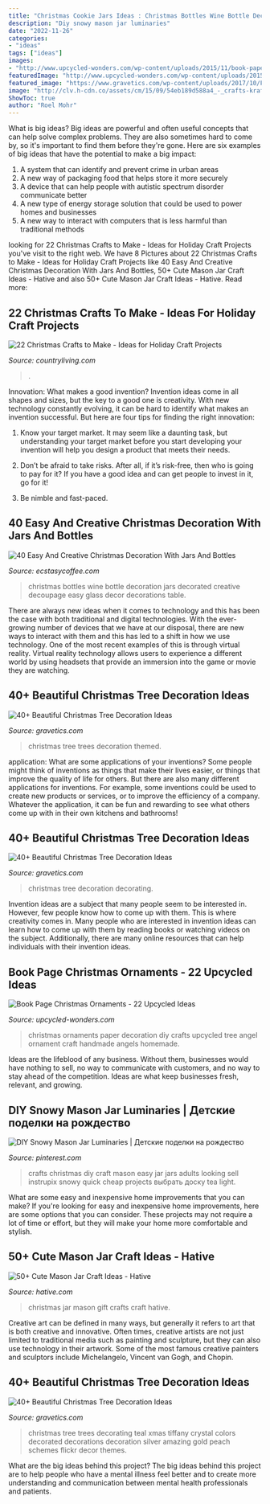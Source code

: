 ```yaml
---
title: "Christmas Cookie Jars Ideas : Christmas Bottles Wine Bottle Decoration Jars Decorated Creative Decoupage Easy Glass Decor Decorations Table"
description: "Diy snowy mason jar luminaries"
date: "2022-11-26"
categories:
- "ideas"
tags: ["ideas"]
images:
- "http://www.upcycled-wonders.com/wp-content/uploads/2015/11/book-paper-christmas-ornaments-diy-paper-snow-white-decoration-ideas.jpg"
featuredImage: "http://www.upcycled-wonders.com/wp-content/uploads/2015/11/book-paper-christmas-ornaments-diy-paper-snow-white-decoration-ideas.jpg"
featured_image: "https://www.gravetics.com/wp-content/uploads/2017/10/Floral-Themed-Christmas-Trees.jpg"
image: "http://clv.h-cdn.co/assets/cm/15/09/54eb189d588a4_-_crafts-kraft-paper-stockings-0114-s2.jpg"
ShowToc: true
author: "Roel Mohr"
---
```



What is big ideas?
Big ideas are powerful and often useful concepts that can help solve complex problems. They are also sometimes hard to come by, so it's important to find them before they're gone. Here are six examples of big ideas that have the potential to make a big impact:
1. A system that can identify and prevent crime in urban areas 
2. A new way of packaging food that helps store it more securely 
3. A device that can help people with autistic spectrum disorder communicate better 
4. A new type of energy storage solution that could be used to power homes and businesses 
5. A new way to interact with computers that is less harmful than traditional methods 

	

		
looking for 22 Christmas Crafts to Make - Ideas for Holiday Craft Projects you've visit to the right web. We have 8 Pictures about 22 Christmas Crafts to Make - Ideas for Holiday Craft Projects like 40 Easy And Creative Christmas Decoration With Jars And Bottles, 50+ Cute Mason Jar Craft Ideas - Hative and also 50+ Cute Mason Jar Craft Ideas - Hative. Read more:
		
    
## 22 Christmas Crafts To Make - Ideas For Holiday Craft Projects

<img loading=lazy src="http://clv.h-cdn.co/assets/cm/15/09/54eb189d588a4_-_crafts-kraft-paper-stockings-0114-s2.jpg" onerror="this.onerror=null;this.src='https://tse3.mm.bing.net/th?id=OIP.KcIYPkenyZJ3v2uD_gfYmAHaJ4&amp;pid=15.1';" alt="22 Christmas Crafts to Make - Ideas for Holiday Craft Projects">

_Source: countryliving.com_

>. 

	

Innovation: What makes a good invention?
Invention ideas come in all shapes and sizes, but the key to a good one is creativity. With new technology constantly evolving, it can be hard to identify what makes an invention successful. But here are four tips for finding the right innovation:
1. Know your target market. It may seem like a daunting task, but understanding your target market before you start developing your invention will help you design a product that meets their needs.

2. Don’t be afraid to take risks. After all, if it’s risk-free, then who is going to pay for it? If you have a good idea and can get people to invest in it, go for it!
3. Be nimble and fast-paced.

    
## 40 Easy And Creative Christmas Decoration With Jars And Bottles

<img loading=lazy src="https://i2.wp.com/www.ecstasycoffee.com/wp-content/uploads/2016/10/Christmas-Decorated-Wine-Bottle.jpg?resize=564%2C1002&amp;ssl=1" onerror="this.onerror=null;this.src='https://tse2.mm.bing.net/th?id=OIP.MlhTAbI0wu1vs01nwamR9wHaNK&amp;pid=15.1';" alt="40 Easy And Creative Christmas Decoration With Jars And Bottles">

_Source: ecstasycoffee.com_

>christmas bottles wine bottle decoration jars decorated creative decoupage easy glass decor decorations table. 

	

There are always new ideas when it comes to technology and this has been the case with both traditional and digital technologies. With the ever-growing number of devices that we have at our disposal, there are new ways to interact with them and this has led to a shift in how we use technology. One of the most recent examples of this is through virtual reality. Virtual reality technology allows users to experience a different world by using headsets that provide an immersion into the game or movie they are watching.

    
## 40+ Beautiful Christmas Tree Decoration Ideas

<img loading=lazy src="https://www.gravetics.com/wp-content/uploads/2017/10/Floral-Themed-Christmas-Trees.jpg" onerror="this.onerror=null;this.src='https://tse4.mm.bing.net/th?id=OIP.ge7C7WOMI5a09zy7Ah4s-AHaPt&amp;pid=15.1';" alt="40+ Beautiful Christmas Tree Decoration Ideas">

_Source: gravetics.com_

>christmas tree trees decoration themed. 

	

application: What are some applications of your inventions?
Some people might think of inventions as things that make their lives easier, or things that improve the quality of life for others. But there are also many different applications for inventions. For example, some inventions could be used to create new products or services, or to improve the efficiency of a company. Whatever the application, it can be fun and rewarding to see what others come up with in their own kitchens and bathrooms!

    
## 40+ Beautiful Christmas Tree Decoration Ideas

<img loading=lazy src="https://www.gravetics.com/wp-content/uploads/2017/10/Christmas-Tree-Decorating-Ideas.jpg" onerror="this.onerror=null;this.src='https://tse4.mm.bing.net/th?id=OIP.72IyLjjFZcsPWR3XIBoawwHaK3&amp;pid=15.1';" alt="40+ Beautiful Christmas Tree Decoration Ideas">

_Source: gravetics.com_

>christmas tree decoration decorating. 

	

Invention ideas are a subject that many people seem to be interested in. However, few people know how to come up with them. This is where creativity comes in. Many people who are interested in invention ideas can learn how to come up with them by reading books or watching videos on the subject. Additionally, there are many online resources that can help individuals with their invention ideas.

    
## Book Page Christmas Ornaments - 22 Upcycled Ideas

<img loading=lazy src="http://www.upcycled-wonders.com/wp-content/uploads/2015/11/book-paper-christmas-ornaments-diy-paper-snow-white-decoration-ideas.jpg" onerror="this.onerror=null;this.src='https://tse2.mm.bing.net/th?id=OIP.aWiuX0CR6lIU_ASVXIxsRgAAAA&amp;pid=15.1';" alt="Book Page Christmas Ornaments - 22 Upcycled Ideas">

_Source: upcycled-wonders.com_

>christmas ornaments paper decoration diy crafts upcycled tree angel ornament craft handmade angels homemade. 

	

Ideas are the lifeblood of any business. Without them, businesses would have nothing to sell, no way to communicate with customers, and no way to stay ahead of the competition. Ideas are what keep businesses fresh, relevant, and growing.

    
## DIY Snowy Mason Jar Luminaries | Детские поделки на рождество

<img loading=lazy src="https://i.pinimg.com/736x/7e/b9/e9/7eb9e9fa43e4e8564808c9c8326276b3.jpg" onerror="this.onerror=null;this.src='https://tse2.mm.bing.net/th?id=OIP.VgO1UqVEM03HWUSV5QbSNQHaMU&amp;pid=15.1';" alt="DIY Snowy Mason Jar Luminaries | Детские поделки на рождество">

_Source: pinterest.com_

>crafts christmas diy craft mason easy jar jars adults looking sell instrupix snowy quick cheap projects выбрать доску tea light. 

	

What are some easy and inexpensive home improvements that you can make?
If you're looking for easy and inexpensive home improvements, here are some options that you can consider. These projects may not require a lot of time or effort, but they will make your home more comfortable and stylish.

    
## 50+ Cute Mason Jar Craft Ideas - Hative

<img loading=lazy src="https://hative.com/wp-content/uploads/2014/02/mason-jar-crafts/christmas-food-gift-13.jpg" onerror="this.onerror=null;this.src='https://tse1.mm.bing.net/th?id=OIP.IOWvQxpGKOKAEkRgncZulQHaHa&amp;pid=15.1';" alt="50+ Cute Mason Jar Craft Ideas - Hative">

_Source: hative.com_

>christmas jar mason gift crafts craft hative. 

	

Creative art can be defined in many ways, but generally it refers to art that is both creative and innovative. Often times, creative artists are not just limited to traditional media such as painting and sculpture, but they can also use technology in their artwork. Some of the most famous creative painters and sculptors include Michelangelo, Vincent van Gogh, and Chopin.

    
## 40+ Beautiful Christmas Tree Decoration Ideas

<img loading=lazy src="https://www.gravetics.com/wp-content/uploads/2017/10/Amazing-Christmas-Trees-2017.jpg" onerror="this.onerror=null;this.src='https://tse1.mm.bing.net/th?id=OIP.Zy8nP7g_dav0PNoTXISrXwAAAA&amp;pid=15.1';" alt="40+ Beautiful Christmas Tree Decoration Ideas">

_Source: gravetics.com_

>christmas tree trees decorating teal xmas tiffany crystal colors decorated decorations decoration silver amazing gold peach schemes flickr decor themes. 

	

What are the big ideas behind this project?
The big ideas behind this project are to help people who have a mental illness feel better and to create more understanding and communication between mental health professionals and patients.


